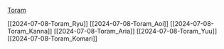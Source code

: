 [Toram](_draft/2024-07-06-Toram.md)

[[2024-07-08-Toram_Ryu]]
[[2024-07-08-Toram_Aoi]]
[[2024-07-08-Toram_Kanna]]
[[2024-07-08-Toram_Aria]]
[[2024-07-08-Toram_Yuu]]
[[2024-07-08-Toram_Komari]]